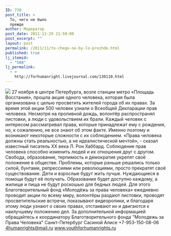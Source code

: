 ```yaml
---
ID: 730
post_title: >
  То, чего не было
  прежде
author: Модератор
post_date: 2011-11-29 21:50:00
post_excerpt: ""
layout: post
permalink: /2011/11/to-chego-ne-by-lo-prezhde.html
published: true
lj_itemid:
  - "508"
lj_permalink:
  - >
    http://forhumanright.livejournal.com/130110.html
---
```

<img src="http://cs5338.vk.com/u132145096/132409092/x_5b26039f.jpg" /> 27 ноября в центре Петербурга, возле станции метро «Площадь Восстания», прошла акция одного человека, которая была организована с целью просветить жителей города об их правах. За время этой акции 500 человек узнали о Всеобщей Декларации прав человека.
Несмотря на проливной дождь, волонтёр распространял листовки, а люди с удовольствием их брали. Каждый человек с интересом рассматривал права, которые принадлежат ему с рождения, но, к сожалению, не все знают об этом факте. Именно поэтому и возникают некоторые сложности с их соблюдением.
«Права человека должны стать реальностью, а не идеалистической мечтой», - сказал известный писатель ХХ века Л. Рон Хаббард. Соблюдение прав человека способно изменить людей и их отношения друг с другом. Свобода, образование, терпимость и демократия укрепят своё положение в обществе. Проблемы, которые раньше решались только силой, бунтами, репрессиями или революциями, просто прекратят своё существование. Дети и взрослые будут жить лучше. Нуждающиеся в помощи будут её получать. Образование будет доступно каждому, а жилище и пища не будут роскошью для бедных людей.
Для этого Благотворительный фонд «Молодёжь за права человека» ежедневно проводит акции по всему миру, волонтёры раздают листовки, проводят просветительские встречи, показывают видеоролики, и благодаря этому люди узнают о своих правах, отстаивают их и двигаются к наилучшему положению дел.
За дополнительной информацией обращайтесь к координатору
Благотворительного фонда
"Молодежь за Права Человека" Санкт-Петербург 
Сасиной Алисе 
+7-953-150-08-06 
4humanrights@mail.ru
www.youthforhumanrights.ru